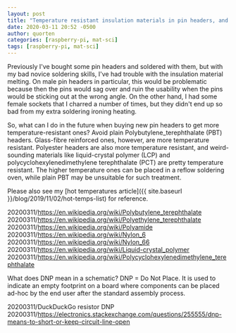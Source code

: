 ```yaml
---
layout: post
title: "Temperature resistant insulation materials in pin headers, and DNP"
date: 2020-03-11 20:52 -0500
author: quorten
categories: [raspberry-pi, mat-sci]
tags: [raspberry-pi, mat-sci]
---
```


Previously I've bought some pin headers and soldered with them, but
with my bad novice soldering skills, I've had trouble with the
insulation material melting.  On male pin headers in particular, this
would be problematic because then the pins would sag over and ruin the
usability when the pins would be sticking out at the wrong angle.  On
the other hand, I had some female sockets that I charred a number of
times, but they didn't end up so bad from my extra soldering ironing
heating.

So, what can I do in the future when buying new pin headers to get
more temperature-resistant ones?  Avoid plain
Polybutylene_terephthalate (PBT) headers.  Glass-fibre reinforced
ones, however, are more temperature resistant.  Polyester headers are
also more temperature resistant, and weird-sounding materials like
liquid-crystal polymer (LCP) and polycyclohexylenedimethylene
terephthalate (PCT) are pretty temperature resistant.  The higher
temperature ones can be placed in a reflow soldering oven, while plain
PBT may be unsuitable for such treatment.

Please also see my [hot temperatures article]({{ site.baseurl
}}/blog/2019/11/02/hot-temps-list) for reference.

<!-- more -->

20200311/https://en.wikipedia.org/wiki/Polybutylene_terephthalate  
20200311/https://en.wikipedia.org/wiki/Polyethylene_terephthalate  
20200311/https://en.wikipedia.org/wiki/Polyamide  
20200311/https://en.wikipedia.org/wiki/Nylon_6  
20200311/https://en.wikipedia.org/wiki/Nylon_66  
20200311/https://en.wikipedia.org/wiki/Liquid-crystal_polymer  
20200311/https://en.wikipedia.org/wiki/Polycyclohexylenedimethylene_terephthalate

What does DNP mean in a schematic?  DNP = Do Not Place.  It is used to
indicate an empty footprint on a board where components can be placed
ad-hoc by the end user after the standard assembly process.

20200311/DuckDuckGo resistor DNP  
20200311/https://electronics.stackexchange.com/questions/255555/dnp-means-to-short-or-keep-circuit-line-open
